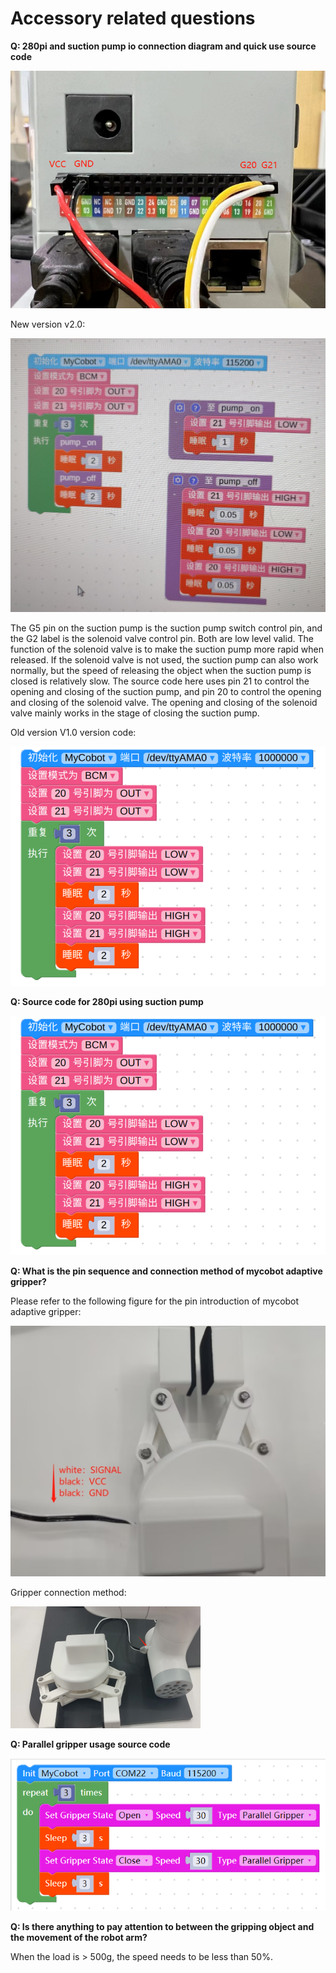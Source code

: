 # Accessory related questions

**Q: 280pi and suction pump io connection diagram and quick use source code**

![](../../resource/4-SupportAndService/9.Troubleshooting/9.images/pi_acce_1.png)

New version v2.0:

![](../../resource/4-SupportAndService/9.Troubleshooting/9.images/pi_acce_2.png)

The G5 pin on the suction pump is the suction pump switch control pin, and the G2 label is the solenoid valve control pin. Both are low level valid.
The function of the solenoid valve is to make the suction pump more rapid when released. If the solenoid valve is not used, the suction pump can also work normally, but the speed of releasing the object when the suction pump is closed is relatively slow.
The source code here uses pin 21 to control the opening and closing of the suction pump, and pin 20 to control the opening and closing of the solenoid valve. The opening and closing of the solenoid valve mainly works in the stage of closing the suction pump.

Old version V1.0 version code:

![](../../resource/4-SupportAndService/9.Troubleshooting/9.images/pi_acce_3.png)

**Q: Source code for 280pi using suction pump**

![](../../resource/4-SupportAndService/9.Troubleshooting/9.images/pi_acce_3.png)

**Q: What is the pin sequence and connection method of mycobot adaptive gripper?**

Please refer to the following figure for the pin introduction of mycobot adaptive gripper:

![](../../resource/4-SupportAndService/9.Troubleshooting/9.images/acce_3.png)

Gripper connection method:

![](../../resource/4-SupportAndService/9.Troubleshooting/9.images/acce_4.png)

**Q: Parallel gripper usage source code**

![](../../resource/4-SupportAndService/9.Troubleshooting/9.images/acce_5.png)

**Q: Is there anything to pay attention to between the gripping object and the movement of the robot arm?**

When the load is > 500g, the speed needs to be less than 50%.
